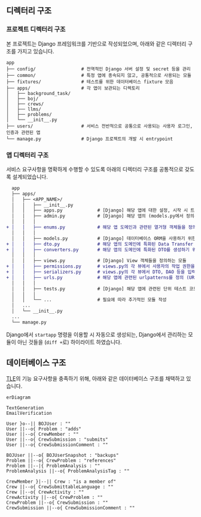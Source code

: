 ## 디렉터리 구조

### 프로젝트 디렉터리 구조

본 프로젝트는 Django 프레임워크를 기반으로 작성되었으며,
아래와 같은 디렉터리 구조를 가지고 있습니다.

```text
app
├── config/                 # 전역적인 Django 서버 설정 및 secret 등을 관리
├── common/                 # 특정 앱에 종속되지 않고, 공통적으로 사용되는 모듈
├── fixtures/               # 테스트를 위한 데이터베이스 fixture 모음
├── apps/                   # 각 앱이 보관되는 디렉토리
│   ├── background_task/
│   ├── boj/
│   ├── crews/
│   ├── llms/
│   ├── problems/
│   └── __init__.py
├── users/                  # 서비스 전반적으로 공통으로 사용되는 사용자 로그인, 인증과 관련된 앱
└── manage.py               # Django 프로젝트의 개발 시 entrypoint
```

### 앱 디렉터리 구조

서비스 요구사항을 명확하게 수행할 수 있도록
아래의 디렉터리 구조를 공통적으로 갖도록 설계되었습니다.

```diff
  app
  ├── apps/
  │   ├── <APP_NAME>/
  │   │   ├── __init__.py
  │   │   ├── apps.py             # [Django] 해당 앱에 대한 설정, 시작 시 트리거 될 동작 등을 정의하는 모듈
  │   │   ├── admin.py            # [Django] 해당 앱의 (models.py에서 정의된) ORM들을 등록하고, 관리자 페이지에서 수행가능한 액션 등을 정의하는 모듈
  │   │   │
+ │   │   ├── enums.py            # 해당 앱 도메인과 관련된 열거형 객체들을 정의하는 모듈 (Django의 Choices 포함)
  │   │   │
  │   │   ├── models.py           # [Django] 데이터베이스 ORM을 사용하기 위한 모델 객체들을 정의하는 모듈 (DAO)
+ │   │   ├── dto.py              # 해당 앱의 도메인에 특화된 Data Transfer Object를 정의하는 모듈.
+ │   │   ├── converters.py       # 해당 앱의 도메인에 특화된 DTO를 생성하기 위해 기존의 객체(ORM)등을 변환하기 위한 모듈.
  │   │   │
  │   │   ├── views.py            # [Django] View 객체들을 정의하는 모듈
+ │   │   ├── permissions.py      # views.py의 각 뷰에서 사용자의 작업 권한을 검사하기 위한 객체들을 정의하는 모듈
+ │   │   ├── serializers.py      # views.py의 각 뷰에서 DTO, DAO 등을 입력받아 JSON 형태로 바꾸거나, JSON을 입력받아 모델(DAO)로 매핑 시키는 객체 정의 (Django-REST-framework 사용)
+ │   │   ├── urls.py             # 해당 앱에 관련된 urlpatterns를 정의 (URL endpoint와 view객체 매핑)
  │   │   │
  │   │   ├── tests.py            # [Django] 해당 앱에 관련된 단위 테스트 코드
  │   │   │
  │   │   └── ...                 # 필요에 따라 추가적인 모듈 작성
  │   ...
  │   └── __init__.py
  ...
  └── manage.py
```

Django에서 `startapp` 명령을 이용할 시 자동으로 생성되는, Django에서 관리하는 모듈이 아닌 것들을 (`diff +`로) 하이라이트 하였습니다.

## 데이터베이스 구조

[TLE]의 기능 요구사항을 충족하기 위해, 아래와 같은 데이터베이스 구조를 채택하고 있습니다.

```mermaid
erDiagram

TextGeneration
EmailVerification

User }o--|| BOJUser : ""
User ||--o{ Problem : "adds"
User ||--o{ CrewMember : ""
User ||--o{ CrewSubmission : "submits"
User ||--o{ CrewSubmissionComment : ""

BOJUser ||--o{ BOJUserSnapshot : "backups"
Problem ||--o{ CrewProblem : "references"
Problem ||--|{ ProblemAnalysis : ""
ProblemAnalysis ||--o{ ProblemAnalysisTag : ""

CrewMember }|--|| Crew : "is a member of"
Crew ||--o{ CrewSubmittableLanguage : ""
Crew ||--o{ CrewActivity : ""
CrewActivity ||--o{ CrewProblem : ""
CrewProblem ||--o{ CrewSubmission : ""
CrewSubmission ||--o{ CrewSubmissionComment : ""
```

[TLE]: https://tle-kr.com
[MSA]: https://cloud.google.com/learn/what-is-microservices-architecture
